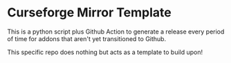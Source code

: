 # Curseforge Mirror Template

This is a python script plus Github Action to generate a release every period of time for addons that aren't yet transitioned to Github.

This specific repo does nothing but acts as a template to build upon!
